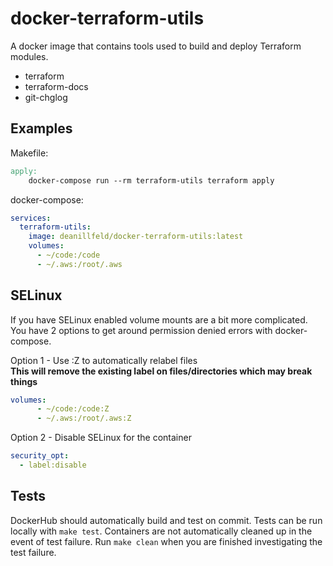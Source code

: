 # docker-terraform-utils
A docker image that contains tools used to build and deploy Terraform modules.
- terraform
- terraform-docs
- git-chglog

## Examples
Makefile:
```Makefile
apply:
    docker-compose run --rm terraform-utils terraform apply
```

docker-compose:
```yaml
services:
  terraform-utils:
    image: deanillfeld/docker-terraform-utils:latest
    volumes:
      - ~/code:/code
      - ~/.aws:/root/.aws
```

## SELinux
If you have SELinux enabled volume mounts are a bit more complicated. You have 2 options to get around permission denied errors with docker-compose.

Option 1 - Use :Z to automatically relabel files\
**This will remove the existing label on files/directories which may break things**
```yaml
volumes:
      - ~/code:/code:Z
      - ~/.aws:/root/.aws:Z
```
Option 2 - Disable SELinux for the container
```yaml
security_opt:
  - label:disable
```

## Tests
DockerHub should automatically build and test on commit. Tests can be run locally with `make test`. Containers are not automatically cleaned up in the event of test failure. Run `make clean` when you are finished investigating the test failure.